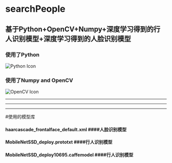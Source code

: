 # searchPeople

## 基于Python+OpenCV+Numpy+深度学习得到的行人识别模型+深度学习得到的人脸识别模型

###  使用了Python

![Python Icon](https://gss1.bdstatic.com/-vo3dSag_xI4khGkpoWK1HF6hhy/baike/w%3D268/sign=e2a135117d1ed21b79c929e3956fddae/faedab64034f78f092033e1079310a55b2191ccc.jpg)
### 使用了Numpy and OpenCV
![OpenCV Icon](https://gss3.bdstatic.com/-Po3dSag_xI4khGkpoWK1HF6hhy/baike/c0%3Dbaike80%2C5%2C5%2C80%2C26/sign=d4950ed8060828387c00d446d9f0c264/37d12f2eb9389b50bc2845958435e5dde6116e26.jpg)

***
----
---

#使用的模型库
#### haarcascade_frontalface_default.xml ####人脸识别模型
#### MobileNetSSD_deploy.prototxt ####行人识别模型
#### MobileNetSSD_deploy10695.caffemodel ####行人识别模型

